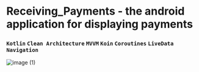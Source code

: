 # Receiving_Payments - the android application for displaying payments
### ```Kotlin``` ```Clean Architecture``` ```MVVM``` ```Koin``` ```Coroutines``` ```LiveData``` ```Navigation```
![image (1)](https://github.com/blackmirrror/Receiving_Payments/assets/87281139/8959ef5e-30ed-4819-b69b-2fd755e656e4)
